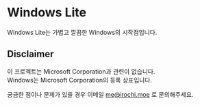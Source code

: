 # Windows Lite

Windows Lite는 가볍고 깔끔한 Windows의 시작점입니다.

Disclaimer
------
이 프로젝트는 Microsoft Corporation과 관련이 없습니다.<br>Windows는 Microsoft Corporation의 등록 상표입니다.

궁금한 점이나 문제가 있을 경우 이메일 me@irochi.moe 로 문의해주세요.
